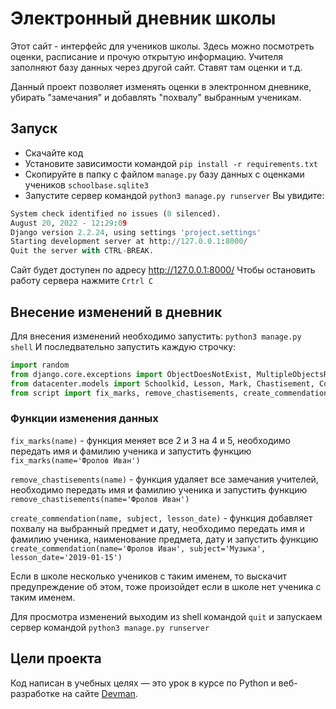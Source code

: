 # Электронный дневник школы

Этот сайт - интерфейс для учеников школы. Здесь можно посмотреть оценки, расписание и прочую открытую информацию. Учителя заполняют базу данных через другой сайт. Ставят там оценки и т.д.

Данный проект позволяет изменять оценки в электронном дневнике, убирать "замечания" и добавлять "похвалу" выбранным ученикам.

## Запуск

- Скачайте код
- Установите зависимости командой `pip install -r requirements.txt`
- Скопируйте в папку с файлом `manage.py` базу данных с оценками учеников `schoolbase.sqlite3`
- Запустите сервер командой `python3 manage.py runserver`
Вы увидите:
```py
System check identified no issues (0 silenced).
August 20, 2022 - 12:29:09
Django version 2.2.24, using settings 'project.settings'
Starting development server at http://127.0.0.1:8000/
Quit the server with CTRL-BREAK.
```
Сайт будет доступен по адресу http://127.0.0.1:8000/
Чтобы остановить работу сервера нажмите `Crtrl C`

## Внесение изменений в дневник
Для внесения изменений необходимо запустить:
`python3 manage.py shell`
И последвательно запустить каждую строчку:
```py
import random
from django.core.exceptions import ObjectDoesNotExist, MultipleObjectsReturned
from datacenter.models import Schoolkid, Lesson, Mark, Chastisement, Commendation
from script import fix_marks, remove_chastisements, create_commendation
```
### Функции изменения данных
`fix_marks(name)` - функция меняет все 2 и 3 на 4 и 5, необходимо передать имя и фамилию ученика и запустить функцию `fix_marks(name='Фролов Иван')`

`remove_chastisements(name)` - функция удаляет все замечания учителей, необходимо передать имя и фамилию ученика и запустить функцию `remove_chastisements(name='Фролов Иван')`

`create_commendation(name, subject, lesson_date)` - функция добавляет похвалу на выбранный предмет и дату, 
необходимо передать имя и фамилию ученика, наименование предмета, дату и запустить функцию `create_commendation(name='Фролов Иван', subject='Музыка', lesson_date='2019-01-15')`

Если в школе несколько учеников с таким именем, то выскачит предупреждение об этом, тоже произойдет если в школе нет ученика с таким именем.

Для просмотра изменений выходим из shell командой `quit` и запускаем сервер командой `python3 manage.py runserver`

## Цели проекта

Код написан в учебных целях — это урок в курсе по Python и веб-разработке на сайте [Devman](https://dvmn.org).
